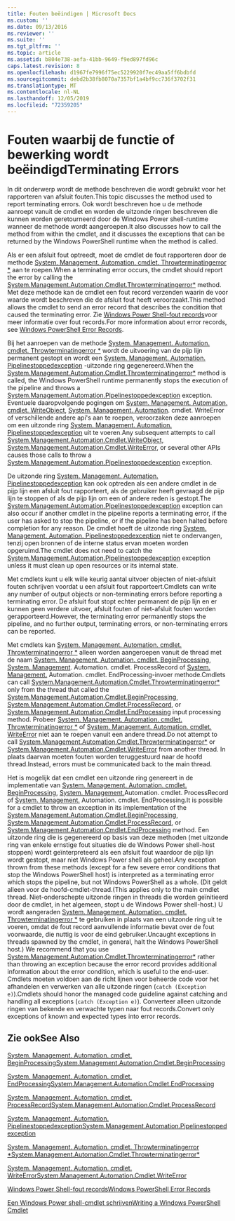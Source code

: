 ```yaml
---
title: Fouten beëindigen | Microsoft Docs
ms.custom: ''
ms.date: 09/13/2016
ms.reviewer: ''
ms.suite: ''
ms.tgt_pltfrm: ''
ms.topic: article
ms.assetid: b804e738-aefa-41bb-9649-f9ed897fd96c
caps.latest.revision: 8
ms.openlocfilehash: d1967fe7996f75ec5229920f7ec49aa5ff6bdbfd
ms.sourcegitcommit: debd2b38fb8070a7357bf1a4bf9cc736f3702f31
ms.translationtype: MT
ms.contentlocale: nl-NL
ms.lasthandoff: 12/05/2019
ms.locfileid: "72359205"
---
```

# <a name="terminating-errors"></a><span data-ttu-id="cdc6e-102">Fouten waarbij de functie of bewerking wordt beëindigd</span><span class="sxs-lookup"><span data-stu-id="cdc6e-102">Terminating Errors</span></span>

<span data-ttu-id="cdc6e-103">In dit onderwerp wordt de methode beschreven die wordt gebruikt voor het rapporteren van afsluit fouten.</span><span class="sxs-lookup"><span data-stu-id="cdc6e-103">This topic discusses the method used to report terminating errors.</span></span> <span data-ttu-id="cdc6e-104">Ook wordt beschreven hoe u de methode aanroept vanuit de cmdlet en worden de uitzonde ringen beschreven die kunnen worden geretourneerd door de Windows Power shell-runtime wanneer de methode wordt aangeroepen.</span><span class="sxs-lookup"><span data-stu-id="cdc6e-104">It also discusses how to call the method from within the cmdlet, and it discusses the exceptions that can be returned by the Windows PowerShell runtime when the method is called.</span></span>

<span data-ttu-id="cdc6e-105">Als er een afsluit fout optreedt, moet de cmdlet de fout rapporteren door de methode [System. Management. Automation. cmdlet. Throwterminatingerror \*](/dotnet/api/System.Management.Automation.Cmdlet.ThrowTerminatingError) aan te roepen.</span><span class="sxs-lookup"><span data-stu-id="cdc6e-105">When a terminating error occurs, the cmdlet should report the error by calling the [System.Management.Automation.Cmdlet.Throwterminatingerror\*](/dotnet/api/System.Management.Automation.Cmdlet.ThrowTerminatingError) method.</span></span> <span data-ttu-id="cdc6e-106">Met deze methode kan de cmdlet een fout record verzenden waarin de voor waarde wordt beschreven die de afsluit fout heeft veroorzaakt.</span><span class="sxs-lookup"><span data-stu-id="cdc6e-106">This method allows the cmdlet to send an error record that describes the condition that caused the terminating error.</span></span> <span data-ttu-id="cdc6e-107">Zie [Windows Power Shell-fout records](./windows-powershell-error-records.md)voor meer informatie over fout records.</span><span class="sxs-lookup"><span data-stu-id="cdc6e-107">For more information about error records, see [Windows PowerShell Error Records](./windows-powershell-error-records.md).</span></span>

<span data-ttu-id="cdc6e-108">Bij het aanroepen van de methode [System. Management. Automation. cmdlet. Throwterminatingerror \*](/dotnet/api/System.Management.Automation.Cmdlet.ThrowTerminatingError) wordt de uitvoering van de pijp lijn permanent gestopt en wordt een [System. Management. Automation. Pipelinestoppedexception](/dotnet/api/System.Management.Automation.PipelineStoppedException) -uitzonde ring gegenereerd.</span><span class="sxs-lookup"><span data-stu-id="cdc6e-108">When the [System.Management.Automation.Cmdlet.Throwterminatingerror\*](/dotnet/api/System.Management.Automation.Cmdlet.ThrowTerminatingError) method is called, the  Windows PowerShell runtime permanently stops the execution of the pipeline and throws a [System.Management.Automation.Pipelinestoppedexception](/dotnet/api/System.Management.Automation.PipelineStoppedException) exception.</span></span> <span data-ttu-id="cdc6e-109">Eventuele daaropvolgende pogingen om [System. Management. Automation. cmdlet. WriteObject](/dotnet/api/System.Management.Automation.Cmdlet.WriteObject), [System. Management. Automation](/dotnet/api/System.Management.Automation.Cmdlet.WriteError). cmdlet. WriteError of verschillende andere api's aan te roepen, veroorzaken deze aanroepen om een uitzonde ring [System. Management. Automation. Pipelinestoppedexception](/dotnet/api/System.Management.Automation.PipelineStoppedException) uit te voeren.</span><span class="sxs-lookup"><span data-stu-id="cdc6e-109">Any subsequent attempts to call [System.Management.Automation.Cmdlet.WriteObject](/dotnet/api/System.Management.Automation.Cmdlet.WriteObject), [System.Management.Automation.Cmdlet.WriteError](/dotnet/api/System.Management.Automation.Cmdlet.WriteError), or several other APIs causes those calls to throw a [System.Management.Automation.Pipelinestoppedexception](/dotnet/api/System.Management.Automation.PipelineStoppedException) exception.</span></span>

<span data-ttu-id="cdc6e-110">De uitzonde ring [System. Management. Automation. Pipelinestoppedexception](/dotnet/api/System.Management.Automation.PipelineStoppedException) kan ook optreden als een andere cmdlet in de pijp lijn een afsluit fout rapporteert, als de gebruiker heeft gevraagd de pijp lijn te stoppen of als de pijp lijn om een of andere reden is gestopt.</span><span class="sxs-lookup"><span data-stu-id="cdc6e-110">The [System.Management.Automation.Pipelinestoppedexception](/dotnet/api/System.Management.Automation.PipelineStoppedException) exception can also occur if another cmdlet in the pipeline reports a terminating error, if the user has asked to stop the pipeline, or if the pipeline has been halted before completion for any reason.</span></span> <span data-ttu-id="cdc6e-111">De cmdlet hoeft de uitzonde ring [System. Management. Automation. Pipelinestoppedexception](/dotnet/api/System.Management.Automation.PipelineStoppedException) niet te ondervangen, tenzij open bronnen of de interne status ervan moeten worden opgeruimd.</span><span class="sxs-lookup"><span data-stu-id="cdc6e-111">The cmdlet does not need to catch the [System.Management.Automation.Pipelinestoppedexception](/dotnet/api/System.Management.Automation.PipelineStoppedException) exception unless it must clean up open resources or its internal state.</span></span>

<span data-ttu-id="cdc6e-112">Met cmdlets kunt u elk wille keurig aantal uitvoer objecten of niet-afsluit fouten schrijven voordat u een afsluit fout rapporteert.</span><span class="sxs-lookup"><span data-stu-id="cdc6e-112">Cmdlets can write any number of output objects or non-terminating errors before reporting a terminating error.</span></span> <span data-ttu-id="cdc6e-113">De afsluit fout stopt echter permanent de pijp lijn en er kunnen geen verdere uitvoer, afsluit fouten of niet-afsluit fouten worden gerapporteerd.</span><span class="sxs-lookup"><span data-stu-id="cdc6e-113">However, the terminating error permanently stops the pipeline, and no further output, terminating errors, or non-terminating errors can be reported.</span></span>

<span data-ttu-id="cdc6e-114">Met cmdlets kan [System. Management. Automation. cmdlet. Throwterminatingerror \*](/dotnet/api/System.Management.Automation.Cmdlet.ThrowTerminatingError) alleen worden aangeroepen vanuit de thread met de naam [System. Management. Automation. cmdlet. BeginProcessing](/dotnet/api/System.Management.Automation.Cmdlet.BeginProcessing), [System. Management](/dotnet/api/System.Management.Automation.Cmdlet.ProcessRecord). Automation. cmdlet. ProcessRecord of [System. Management.](/dotnet/api/System.Management.Automation.Cmdlet.EndProcessing) Automation. cmdlet. EndProcessing-invoer methode.</span><span class="sxs-lookup"><span data-stu-id="cdc6e-114">Cmdlets can call [System.Management.Automation.Cmdlet.Throwterminatingerror\*](/dotnet/api/System.Management.Automation.Cmdlet.ThrowTerminatingError) only from the thread that called the [System.Management.Automation.Cmdlet.BeginProcessing](/dotnet/api/System.Management.Automation.Cmdlet.BeginProcessing), [System.Management.Automation.Cmdlet.ProcessRecord](/dotnet/api/System.Management.Automation.Cmdlet.ProcessRecord), or [System.Management.Automation.Cmdlet.EndProcessing](/dotnet/api/System.Management.Automation.Cmdlet.EndProcessing) input processing method.</span></span> <span data-ttu-id="cdc6e-115">Probeer [System. Management. Automation. cmdlet. Throwterminatingerror \*](/dotnet/api/System.Management.Automation.Cmdlet.ThrowTerminatingError) of [System. Management. Automation. cmdlet. WriteError](/dotnet/api/System.Management.Automation.Cmdlet.WriteError) niet aan te roepen vanuit een andere thread.</span><span class="sxs-lookup"><span data-stu-id="cdc6e-115">Do not attempt to call [System.Management.Automation.Cmdlet.Throwterminatingerror\*](/dotnet/api/System.Management.Automation.Cmdlet.ThrowTerminatingError) or [System.Management.Automation.Cmdlet.WriteError](/dotnet/api/System.Management.Automation.Cmdlet.WriteError) from another thread.</span></span> <span data-ttu-id="cdc6e-116">In plaats daarvan moeten fouten worden teruggestuurd naar de hoofd thread.</span><span class="sxs-lookup"><span data-stu-id="cdc6e-116">Instead, errors must be communicated back to the main thread.</span></span>

<span data-ttu-id="cdc6e-117">Het is mogelijk dat een cmdlet een uitzonde ring genereert in de implementatie van [System. Management. Automation. cmdlet. BeginProcessing](/dotnet/api/System.Management.Automation.Cmdlet.BeginProcessing), [System. Management.](/dotnet/api/System.Management.Automation.Cmdlet.ProcessRecord)Automation. cmdlet. ProcessRecord of [System. Management.](/dotnet/api/System.Management.Automation.Cmdlet.EndProcessing) Automation. cmdlet. EndProcessing.</span><span class="sxs-lookup"><span data-stu-id="cdc6e-117">It is possible for a cmdlet to throw an exception in its implementation of the [System.Management.Automation.Cmdlet.BeginProcessing](/dotnet/api/System.Management.Automation.Cmdlet.BeginProcessing), [System.Management.Automation.Cmdlet.ProcessRecord](/dotnet/api/System.Management.Automation.Cmdlet.ProcessRecord), or [System.Management.Automation.Cmdlet.EndProcessing](/dotnet/api/System.Management.Automation.Cmdlet.EndProcessing) method.</span></span> <span data-ttu-id="cdc6e-118">Een uitzonde ring die is gegenereerd op basis van deze methoden (met uitzonde ring van enkele ernstige fout situaties die de Windows Power shell-host stoppen) wordt geïnterpreteerd als een afsluit fout waardoor de pijp lijn wordt gestopt, maar niet Windows Power shell als geheel.</span><span class="sxs-lookup"><span data-stu-id="cdc6e-118">Any exception thrown from these methods (except for a few severe error conditions that stop the Windows PowerShell host) is interpreted as a terminating error which stops the pipeline, but not Windows PowerShell as a whole.</span></span> <span data-ttu-id="cdc6e-119">(Dit geldt alleen voor de hoofd-cmdlet-thread.</span><span class="sxs-lookup"><span data-stu-id="cdc6e-119">(This applies only to the main cmdlet thread.</span></span> <span data-ttu-id="cdc6e-120">Niet-onderschepte uitzonde ringen in threads die worden geïnitieerd door de cmdlet, in het algemeen, stopt u de Windows Power shell-host.) U wordt aangeraden [System. Management. Automation. cmdlet. Throwterminatingerror \*](/dotnet/api/System.Management.Automation.Cmdlet.ThrowTerminatingError) te gebruiken in plaats van een uitzonde ring uit te voeren, omdat de fout record aanvullende informatie bevat over de fout voorwaarde, die nuttig is voor de eind gebruiker.</span><span class="sxs-lookup"><span data-stu-id="cdc6e-120">Uncaught exceptions in threads spawned by the cmdlet, in general, halt the Windows PowerShell host.) We recommend that you use [System.Management.Automation.Cmdlet.Throwterminatingerror\*](/dotnet/api/System.Management.Automation.Cmdlet.ThrowTerminatingError) rather than throwing an exception because the error record provides additional information about the error condition, which is useful to the end-user.</span></span> <span data-ttu-id="cdc6e-121">Cmdlets moeten voldoen aan de richt lijnen voor beheerde code voor het afhandelen en verwerken van alle uitzonde ringen (`catch (Exception e)`).</span><span class="sxs-lookup"><span data-stu-id="cdc6e-121">Cmdlets should honor the managed code guideline against catching and handling all exceptions (`catch (Exception e)`).</span></span> <span data-ttu-id="cdc6e-122">Converteer alleen uitzonde ringen van bekende en verwachte typen naar fout records.</span><span class="sxs-lookup"><span data-stu-id="cdc6e-122">Convert only exceptions of known and expected types into error records.</span></span>

## <a name="see-also"></a><span data-ttu-id="cdc6e-123">Zie ook</span><span class="sxs-lookup"><span data-stu-id="cdc6e-123">See Also</span></span>

[<span data-ttu-id="cdc6e-124">System. Management. Automation. cmdlet. BeginProcessing</span><span class="sxs-lookup"><span data-stu-id="cdc6e-124">System.Management.Automation.Cmdlet.BeginProcessing</span></span>](/dotnet/api/System.Management.Automation.Cmdlet.BeginProcessing)

[<span data-ttu-id="cdc6e-125">System. Management. Automation. cmdlet. EndProcessing</span><span class="sxs-lookup"><span data-stu-id="cdc6e-125">System.Management.Automation.Cmdlet.EndProcessing</span></span>](/dotnet/api/System.Management.Automation.Cmdlet.EndProcessing)

[<span data-ttu-id="cdc6e-126">System. Management. Automation. cmdlet. ProcessRecord</span><span class="sxs-lookup"><span data-stu-id="cdc6e-126">System.Management.Automation.Cmdlet.ProcessRecord</span></span>](/dotnet/api/System.Management.Automation.Cmdlet.ProcessRecord)

[<span data-ttu-id="cdc6e-127">System. Management. Automation. Pipelinestoppedexception</span><span class="sxs-lookup"><span data-stu-id="cdc6e-127">System.Management.Automation.Pipelinestoppedexception</span></span>](/dotnet/api/System.Management.Automation.PipelineStoppedException)

[<span data-ttu-id="cdc6e-128">System. Management. Automation. cmdlet. Throwterminatingerror \*</span><span class="sxs-lookup"><span data-stu-id="cdc6e-128">System.Management.Automation.Cmdlet.Throwterminatingerror\*</span></span>](/dotnet/api/System.Management.Automation.Cmdlet.ThrowTerminatingError)

[<span data-ttu-id="cdc6e-129">System. Management. Automation. cmdlet. WriteError</span><span class="sxs-lookup"><span data-stu-id="cdc6e-129">System.Management.Automation.Cmdlet.WriteError</span></span>](/dotnet/api/System.Management.Automation.Cmdlet.WriteError)

[<span data-ttu-id="cdc6e-130">Windows Power Shell-fout records</span><span class="sxs-lookup"><span data-stu-id="cdc6e-130">Windows PowerShell Error Records</span></span>](./windows-powershell-error-records.md)

[<span data-ttu-id="cdc6e-131">Een Windows Power shell-cmdlet schrijven</span><span class="sxs-lookup"><span data-stu-id="cdc6e-131">Writing a Windows PowerShell Cmdlet</span></span>](./writing-a-windows-powershell-cmdlet.md)
